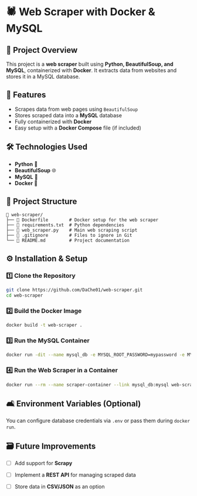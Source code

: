 # 🕷️ Web Scraper with Docker & MySQL  

## 📌 Project Overview  
This project is a **web scraper** built using **Python, BeautifulSoup, and MySQL**, containerized with **Docker**. It extracts data from websites and stores it in a MySQL database.  

## 🚀 Features  
- Scrapes data from web pages using `BeautifulSoup`  
- Stores scraped data into a **MySQL** database  
- Fully containerized with **Docker**  
- Easy setup with a **Docker Compose** file (if included)  

## 🛠️ Technologies Used  
- **Python** 🐍  
- **BeautifulSoup** 🌐  
- **MySQL** 📄  
- **Docker** 🐳  

## 👤 Project Structure  
```plaintext
📂 web-scraper/
├── 📄 Dockerfile        # Docker setup for the web scraper
├── 📄 requirements.txt  # Python dependencies
├── 📄 web_scraper.py    # Main web scraping script
├── 📄 .gitignore        # Files to ignore in Git
└── 📄 README.md         # Project documentation
```

## ⚙️ Installation & Setup  

### 1️⃣ **Clone the Repository**  
```bash
git clone https://github.com/DaChe01/web-scraper.git
cd web-scraper
```

### 2️⃣ **Build the Docker Image**  
```bash
docker build -t web-scraper .
```

### 3️⃣ **Run the MySQL Container**  
```bash
docker run -dit --name mysql_db -e MYSQL_ROOT_PASSWORD=mypassword -e MYSQL_DATABASE=web_scraper -e MYSQL_PASSWORD=mypassword mysql
```

### 4️⃣ **Run the Web Scraper in a Container**  
```bash
docker run --rm --name scraper-container --link mysql_db:mysql web-scraper
```

## 🛋️ Environment Variables (Optional)  
You can configure database credentials via `.env` or pass them during `docker run`.  

## 🗃️ Future Improvements  
- [ ] Add support for **Scrapy**  
- [ ] Implement a **REST API** for managing scraped data  
- [ ] Store data in **CSV/JSON** as an option  

